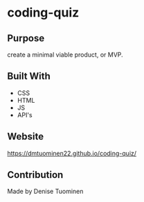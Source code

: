 # coding-quiz

## Purpose
create a minimal viable product, or MVP. 

## Built With
* CSS
* HTML
* JS
* API's

## Website
https://dmtuominen22.github.io/coding-quiz/

## Contribution
Made by Denise Tuominen